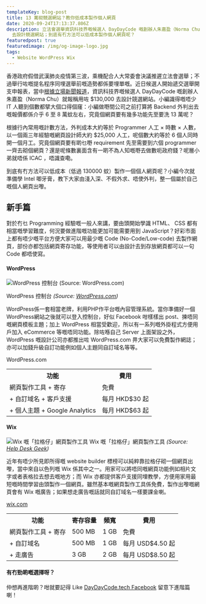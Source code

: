 ```yaml
---
templateKey: blog-post
title: 13 萬砌競選網站？教你低成本製作個人網頁
date: 2020-09-24T17:13:37.806Z
description: 立法會選舉資訊科技界嘅候選人 DayDayCode 嘅創辦人朱嘉盈（Norma Chu）報稱用咗 $130,000
  去設計競選網站；到底有冇方法可以低成本製作個人網頁呢？
featuredpost: true
featuredimage: /img/og-image-logo.jpg
tags:
  - Website WordPress Wix
---
```

香港政府假借武漢肺炎疫情第三波，乘機配合人大常委會決議推遲立法會選舉；不過舉行咗嘅提名程序同埋選舉前嘅造勢都係要埋單嘅。近日候選人開始遞交選舉開支申報表，當中[根據立場新聞報道](https://www.thestandnews.com/politics/%E9%81%B8%E8%88%89%E6%9F%A5%E6%95%B8-day-day-cook-%E6%9C%B1%E5%98%89%E7%9B%88%E9%81%B8%E8%88%89%E9%96%8B%E6%94%AF%E9%80%BE-50-%E8%90%AC-%E5%8C%96%E5%A6%9D-%E8%B2%B7%E8%A1%AB%E5%85%AC%E5%B8%91%E5%9F%8B%E5%96%AE/?fbclid=IwAR0hcyy4-ugSfPmdT2GWp44i-oAawdl7caDkGnU3pxLgLdDAnQ8fOT-zmkc)，資訊科技界嘅候選人 DayDayCode 嘅創辦人朱嘉盈（Norma Chu）就報稱用咗 $130,000 去設計競選網站。小編識得嘅唔少 IT 人聽到個數都擘大個口得個窿：小編做嘢間公司之前打算將 Backend 外判出去嘅報價都係介乎 6 至 8 萬蚊左右，究竟個網頁要有幾多功能先至要洗 13 萬呢？

根據行內常用嘅計數方法，外判成本大約等於 Programmer 人工 × 時數 × 人數，以一個兩三年經驗嘅網頁設計師大約 $25,000 人工，呢個數大約等於 6 個人同時開一個月工。究竟個網頁要有啲乜嘢 requirement 先至需要到六個 programmer 一齊去砌個網頁？還是呢條數裏面含有一啲不為人知嘅嘢去做數呃政府錢？呢層小弟就唔係 ICAC ，唔識查嘞。

到底有冇方法可以低成本（低過 130000 蚊）製作一個個人網頁呢？小編今次就準備學 Intel 唧牙膏，教下大家由淺入深、不假外求、唔使外判，整一個屬於自己嘅個人網頁出嚟。

## 新手篇

對於冇乜 Programming 經驗嘅一般人來講，要由頭開始學識 HTML、 CSS 都有相當嘅學習難度，何況要做進階嘅功能更加可能需要用到 JavaScript？好彩市面上都有唔少嘅平台方便大家可以用最少嘅 Code (No-Code/Low-code) 去製作網頁，部份亦都包括網頁寄存功能，等使用者可以由設計去到存放網頁都可以一句 Code 都唔使寫。

#### WordPress

![WordPress 控制台 (Source: WordPress.com)](https://s.w.org/images/home/screen-themes.png?3)

WordPress 控制台 *(Source: [WordPress.com](https://s.w.org/images/home/screen-themes.png?3))*

WordPress係一套相當老牌，利用PHP作平台嘅內容管理系統。當你準備好一個WordPress網站之後就可以登入控制台，好似 Facebook 咁樣樣出 post、揀唔同嘅網頁模板主題；加上 WordPress 相當受歡迎，所以有一系列嘅外掛程式方便用戶加入 eCommerce 等嘅唔同功能。除咗喺自己 Server 上面架設之外， WordPress 嘅設計公司亦都推出咗 WordPress.com 畀大家可以免費製作網誌；亦可以加錢升級自訂功能例如個人主題同自訂域名等等。

<table>
<thead>
<a ref="https://wordpress.com/">WordPress.com</a>
</thead>
  <tr>
    <th>功能</th>
    <th>費用</th>
  </tr>
  <tr>
    <td>網頁製作工具 + 寄存</td>
    <td>免費</td>
  </tr>
  <tr>
    <td>+ 自訂域名 + 客戶支援</td>
    <td>每月 HKD$30 起</td>
  </tr>
  <tr>
    <td>+ 個人主題 + Google Analytics</td>
    <td>每月 HKD$63 起</td>
  </tr>
</table>

#### Wix

![Wix 嘅「拉格仔」網頁製作工具](https://helpdeskgeek.com/wp-content/pictures/2019/03/Wix-drag-and-drop.png)
Wix 嘅「拉格仔」網頁製作工具 *(Source: [Help Desk Geek](https://helpdeskgeek.com/wp-content/pictures/2019/03/Wix-drag-and-drop.png))*

近年有唔少所見即所得嘅 website builder 標榜可以純粹靠拉格仔砌一個網頁出嚟，當中來自以色列嘅 Wix 係其中之一。用家可以將唔同嘅網頁功能例如相片文字或者表格拉去想去嘅地方；而 Wix 亦都提供客戶支援同埋教學，方便用家用最短嘅時間學習由頭製作一個網頁。雖然基本嘅網頁製作工具係免費，製作出嚟嘅網頁會有 Wix 嘅廣告；如果想走廣告嘅話就同自訂域名一樣要課金喇。

<table>
<a href="https://www.wix.com/">wix.com</a>
</thead>
  <tr>
    <th>功能</th>
    <th>寄存容量</th>
    <th>頻寬</th>
    <th>費用</th>
  </tr>
  <tr>
    <td>網頁製作工具 + 寄存</td>
    <td>500 MB</td>
    <td>1 GB</td>
    <td>免費</td>
  </tr>
  <tr>
    <td>+ 自訂域名</td>
    <td>500 MB</td>
    <td>1 GB</td>
    <td>每月 USD$4.50 起</td>
  </tr>
  <tr>
    <td>+ 走廣告</td>
    <td>3 GB</td>
    <td>2 GB</td>
    <td>每月 USD$8.50 起</td>
  </tr>
</table>


#### 有冇勁啲嘅選擇呀？

仲想再進階啲？咁就要記得 Like [DayDayCode.tech Facebook](https://www.facebook.com/daydaycode.tech) 留意下進階篇喇！